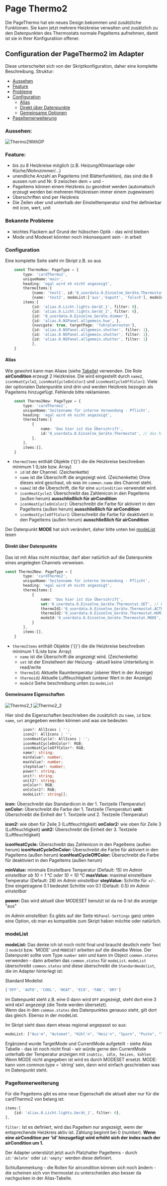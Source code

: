 # Page Thermo2  
  
Die PageThermo hat ein neues Design bekommen und zusätzliche Funktionen. Sie kann jetzt mehrere Heizkreise verwalten und zusätzlich zu den Datenpunkten des Thermostats normale PageItems aufnehmen, damit ist sie in Ihrer Konfiguratiion offener.

## Configuration der PageThermo2 im Adapter
Diese unterscheitet sich von der Skriptkonfiguration, daher eine komplette Beschreibung.
Struktur:
- [Aussehen](#aussehen)
- [Feature](#feature)
- [Probleme](#bekannte-probleme)
- [Configuration](#konfiguration)
    - [Alias](#alias)
    - [Direkt über Datenpunkte](#direkt-über-datenpunkte)
    - [Gemeinsame Optionen](#gemeinsame-eigenschaften)
- [PageItemerweiterung](#pageitemerweiterung) 

### Aussehen: 
 <img alt='Thermo2WithDP' src='../Pictures/PageThermo2/Thermo2MitDatenpunkten.png'>

### Feature:

- bis zu 8 Heizkreise möglich (z.B. Heizung/Klimaanlage oder Küche/Wohnzimmer/...)
- unendliche Anzahl an Pageitems (mit Blätterfunktion), das sind die 8 aussen rum und Nr. 9 zwischen dem + und -
- Pageitems können einem Heizkreis zu geordnet werden (automatisch erzeugt werden bei mehreren Heizkreisen immer einem zugewiesen)
- Überschriften sind per Heizkreis
- Die Zeilen ober und unterhalb der Einstelltemperatur sind frei definierbar mit icon, wert, unit

### Bekannte Probleme
- leichtes Flackern auf Grund der hübschen Optik - das wird bleiben
- Mode und Modeset könnten noch inkonsequent sein - in arbeit

### Configuration
Eine komplette Seite sieht im Skript z.B. so aus 

```typescript
    const ThermoNew: PageType = {
        type: 'cardThermo2',
        uniqueName:'main',
        heading: 'egal wird eh nicht angezeigt',
        thermoItems:[
            {name: 'test1', id:'0_userdata.0.Einzelne_Geräte.Thermostat'},
            {name: 'test2', modeList:['aus','kaputt', 'falsch'], modeId:'0_userdata.0.Einzelne_Geräte.Thermostat.MODE' ,iconHeatCycle:'home', iconHeatCycleOffColor:Red, thermoId1:'0_userdata.0.Einzelne_Geräte.Thermostat.ACTUAL', set:'0_userdata.0.Einzelne_Geräte.Thermostat.SET', thermoId2:'0_userdata.0.Einzelne_Geräte.Thermostat.HUMIDITY'}],
        items:[
            {id: 'alias.0.Licht.lights.Gerät_1', filter: 0},
            {id: 'alias.0.Licht.lights.Gerät_2', filter: 0},
            {id: '0_userdata.0.Einzelne_Geräte.dimmer'},
            {id: 'alias.0.NSPanel.allgemein.hue', },
            {navigate: true, targetPage: 'fahrplanrouten'},
            {id: 'alias.0.NSPanel.allgemein.shutter', filter: 1},
            {id: 'alias.0.NSPanel.allgemein.shutter', filter: 1},
            {id: 'alias.0.NSPanel.allgemein.shutter', filter: 1}
            ],
    }
```

#### Alias
Wie gewohnt kann man Aliase (siehe [Tabelle](https://github.com/ticaki/ioBroker.nspanel-lovelace-ui/blob/main/ALIAS.md)) verwenden. Die Role **airCondition** erzeugt 2 Heizkreise. Die wird eingestellt durch `name2`, `iconHeatCycle2`, `iconHeatCycleOnColor2` und `iconHeatCycleOffColor2`. Viele der optionalen Datenpunkte sind drin und werden Heizkreis bezogen als Pageitems hinzugefügt. Fehlende bitte reklamieren.
```typescript
    const Thermo2New: PageType = {
        type: 'cardThermo2',
        uniqueName:'Seitenname für interne Verwendung - Pflicht',
        heading: 'egal wird eh nicht angezeigt',
        thermoItems:[
            {
                name: 'Das hier ist die Überschrift', 
                id:'0_userdata.0.Einzelne_Geräte.Thermostat', // das hier ist der Channel, Device oder Folder
            },
        ],
        items:[],
    }
```
- `thermoItems` enthält Objekte ('{}') die die Heizkreise beschreiben minimum 1 (Liste bzw. Array)
  - `id` ist der Channel. (Zeichenkette)
  - `name` ist die Überschrift die angezeigt wird. (Zeichenkette) Ohne dieses wird geschaut, ob was im `common.name` des Channel steht.
  - `name2` ist die Überschrift, die für eine `airCondition` verwendet wird.
  - `iconHeatCycle2`: Überschreibt das Zahlenicon in den PageItems (außen herum) **ausschließlich für airCondition**
  - `iconHeatCycleOnColor2`: Überschreibt die Farbe für aktiviert in den PageItems (außen herum)  **ausschließlich für airCondition**
  - `iconHeatCycleOffColor2`: Überschreibt die Farbe für deaktiviert in den PageItems (außen herum)  **ausschließlich für airCondition**

Der Datenpunkt **MODE** hat sich verändert, daher bitte unten bei [modeList](#modelist) lesen

#### Direkt über Datenpunkte
Das ist mit Alias nicht mischbar, darf aber natürlich auf die Datenpunkte eines angelegten Channels verweisen. 
```typescript
const Thermo2New: PageType = {
        type: 'cardThermo2',
        uniqueName:'Seitenname für interne Verwendung - Pflicht',
        heading: 'egal wird eh nicht angezeigt',
        thermoItems:[
            {
                name: 'Das hier ist die Überschrift', 
                set:'0_userdata.0.Einzelne_Geräte.Thermostat.SET', // Der Einstellwert der Heizung
                thermoId1:'0_userdata.0.Einzelne_Geräte.Thermostat.ACTUAL', // Aktuelle Raumtemperatur (oberer Wert in der Anzeige)
                thermoId2:'0_userdata.0.Einzelne_Geräte.Thermostat.HUMIDITY', // Aktuelle Luftfeuchtigkeit (unterer Wert in der Anzeige)
                modeId:'0_userdata.0.Einzelne_Geräte.Thermostat.MODE', // Textfeld unterhalb der Werte - kein Zeichenkettendatenpunkt 
            }
        ],
        items:[],
    }
```
- `thermoItems` enthält Objekte ('{}') die die Heizkreise beschreiben minimum 1 (Liste bzw. Array)
  - `name` ist die Überschrift die angezeigt wird. (Zeichenkette)
  - `set` ist der Einstellwert der Heizung - aktuell keine Unterteilung in read/write
  - `thermoId1` Aktuelle Raumtemperatur (oberer Wert in der Anzeige)
  - `thermoid2` Aktuelle Luftfeuchtigkeit (unterer Wert in der Anzeige)
  - `modeId` Siehe beschreibung unten zu `modeList`

#### Gemeinsame Eigenschaften

<img alt='Thermo2_1' src='../Pictures/PageThermo2/Thermo2_1.png'>
<img alt='Thermo2_2' src='../Pictures/PageThermo2/Thermo2_2.png'>

Hier sind die Eigenschaften beschrieben die zusätzlich zu `name`, `id` bzw. `name`, `set` angegeben werden können und was sie bedeuten:

```typescript
        icon?: AllIcons | '';
        icon2?: AllIcons | '';
        iconHeatCycle?: AllIcons | ''; 
        iconHeatCycleOnColor?: RGB;
        iconHeatCycleOffColor?: RGB;     
        name?: string;
        minValue?: number;
        maxValue?: number;
        stepValue?: number;
        power?: string;
        unit?: string;
        unit2?: string;
        onColor?: RGB;
        onColor2?: RGB;
        modeList?: string[];
```

**icon:** Überschreibt das Standardicon in der 1. Textzeile (Temperatur)
**onColor:** Überschreibt die Farbe  der 1. Textzeile (Temperatur)
**unit:** Überschreibt die Einheit  der 1. Textzeile und 2. Textzeile (Temperatur) 

**icon2:** wie oben für Zeile 3 (Luftfeuchtigkeit)
**onColor2:**  wie oben für Zeile 3 (Luftfeuchtigkeit)
**unit2:** Überschreibt die Einheit  der 3. Textzeile (Luftfeuchtigkeit)

**iconHeatCycle:** Überschreibt das Zahlenicon in den PageItems (außen herum)
**iconHeatCycleOnColor:** Überschreibt die Farbe für aktiviert in den PageItems (außen herum) 
**iconHeatCycleOffColor:** Überschreibt die Farbe für deaktiviert in den PageItems (außen herum) 

**minValue:** minimale Einstellbare Temperatur (Default: 15) *im Admin einstellbar ob 10 = 1 °C oder 10 = 10 °C*
**maxValue:** maximal einstellbare Temperatur (Default: 28) *im Admin einstellbar*
**stepValue:** Schritte für +/-. Eine eingetragene 0.1 bedeutet Schritte von 0.1 (Default: 0.5)  *im Admin einstellbar*

**~~power~~:** Das wird aktuell über MODESET benutzt ist da ne 0 ist die anzeige "aus"

*im Admin einstellbar*: Es gibts auf der Seite `NSPanel-Settings` ganz unten eine Option, ob man es kompatible zum Skript haben möchte oder natürlich.

### modeList 
**modeList:** Das denke ich ist noch nicht final und braucht deutlich mehr Text :)
`modeId` bzw. 'MODE' und `MODESET` arbeiten auf die dieselbe Weise. Der Datenpunkt sollte vom Type `number` sein und kann im Object `common.states` verwenden - dann arbeiten das `common.states` für `modeList`.
`modeList` überschreibt `common.states` und diese überschreibt die `Standardmodelist`, die im Adapter hinterlegt ist:  
  
Standard Modelist
```typescript
['OFF', 'AUTO', 'COOL', 'HEAT', 'ECO', 'FAN', 'DRY']
```
Im Datenpunkt steht z.B. eine 0 dann wird `OFF` angezeigt, steht dort eine 3 wird `HEAT` angezeigt (die Texte werden übersetzt).  
Wenn das in den `common.states` des Datenpunktes genauso steht, gilt dort das gleich. Ebenso in der modeList.  

Im Skript sieht dass dann etwas regional angepasst so aus:
```typescript
modeList: ["Aus'm", "Automat", "Kühl'n", "Heiz'n", "Sparn", "Puste", "Trockn"],
```


Ergänzend wurde TargetMode und CurrentMode aufgeteilt - siehe Alias Tabelle - das ist noch nicht final - wir würde gerne den CurrentMode unterhalb der Temperatur anzeigen mit `inaktiv, idle, heizen, kühlen`
Wenn MODE nicht angegeben ist wird es durch MODESET ersetzt. 
MODE: kann vom common.type = 'string' sein, dann wird einfach geschrieben was im Datenpunkt steht.

### PageItemerweiterung
Für die Pageitems gibt es eine neue Eigenschaft die aktuell aber nur für die cardThermo2 von belang ist:
```typescript
items:[
    {id: 'alias.0.Licht.lights.Gerät_1', filter: 0},
],
```
`filter:` Ist es definiert, wird das Pageitem nur angezeigt, wenn der entsprechende Heizkreis aktiv ist. Zählung beginnt bei 0 (number). 
**Wenn eine airCondition per 'id' hinzugefügt wird erhöht sich der index nach der airCondition um 1.**

Der Adapter unterstützt jetzt auch Platzhalter PageItems - durch `id:'delete'` oder `id:'empty'` werden diese definiert.


Schlußanmerkung - die Rollen für aircondition können sich noch ändern - die scheinen sich von thermostat zu unterscheiden also besser da nachgucken in der Alias-Tabelle.  
